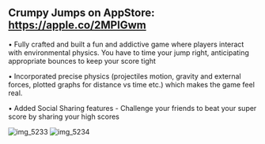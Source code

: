 ## Crumpy Jumps on AppStore: https://apple.co/2MPlGwm

•	Fully crafted and built a fun and addictive game where players interact with environmental physics. You have to time your jump right, anticipating appropriate bounces to keep your score tight

•	Incorporated precise physics (projectiles motion, gravity and external forces, plotted graphs for distance vs time etc.) which makes the game feel real.

•	Added Social Sharing features - Challenge your friends to beat your super score by sharing your high scores


![img_5233](https://user-images.githubusercontent.com/16966560/42665582-1c7da8da-85f5-11e8-9887-45779c6919cf.PNG)
![img_5234](https://user-images.githubusercontent.com/16966560/42665583-1c90f20a-85f5-11e8-8dc6-8838ebf4e9ec.PNG)


